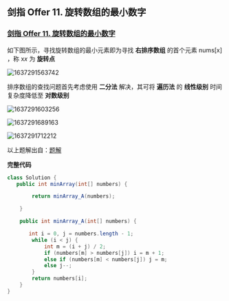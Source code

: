 ## 剑指 Offer 11. 旋转数组的最小数字

### [剑指 Offer 11. 旋转数组的最小数字](https://leetcode-cn.com/problems/xuan-zhuan-shu-zu-de-zui-xiao-shu-zi-lcof/)

如下图所示，寻找旋转数组的最小元素即为寻找 **右排序数组** 的首个元素 nums[x] ，称 x*x* 为 **旋转点** 

![1637291563742](https://tprzfbucket.oss-cn-beijing.aliyuncs.com/hadoop/202111/19/111244-229557.png)

排序数组的查找问题首先考虑使用 **二分法** 解决，其可将 **遍历法** 的 **线性级别** 时间复杂度降低至 **对数级别** 

![1637291603256](https://tprzfbucket.oss-cn-beijing.aliyuncs.com/hadoop/202111/19/111324-99348.png)

![1637291689163](https://tprzfbucket.oss-cn-beijing.aliyuncs.com/hadoop/202111/19/111449-763618.png)

![1637291712212](https://tprzfbucket.oss-cn-beijing.aliyuncs.com/hadoop/202111/19/111512-182806.png)

以上题解出自：[题解](https://leetcode-cn.com/problems/xuan-zhuan-shu-zu-de-zui-xiao-shu-zi-lcof/solution/mian-shi-ti-11-xuan-zhuan-shu-zu-de-zui-xiao-shu-3/)

**完整代码**

~~~ java
class Solution {
   public int minArray(int[] numbers) {

        return minArray_A(numbers);

    }

    public int minArray_A(int[] numbers) {

       int i = 0, j = numbers.length - 1;
        while (i < j) {
            int m = (i + j) / 2;
            if (numbers[m] > numbers[j]) i = m + 1;
            else if (numbers[m] < numbers[j]) j = m;
            else j--;
        }
        return numbers[i];
    }
}
~~~



